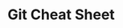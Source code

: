 # Git Cheat Sheet

<object data="../week3/Atlassian-Git-Cheatsheet.pdf" type="application/pdf" width="100%" height="900px"></object>
